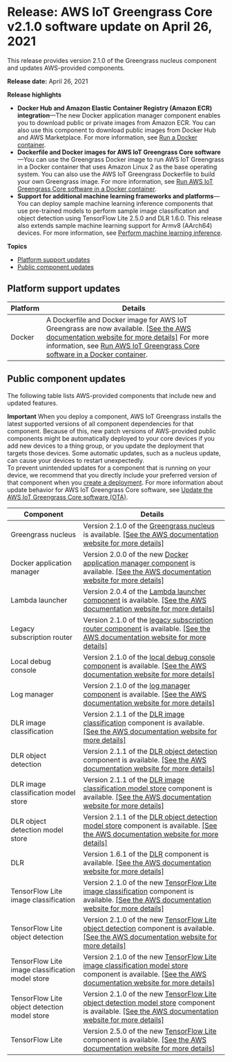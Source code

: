 # Release: AWS IoT Greengrass Core v2\.1\.0 software update on April 26, 2021<a name="greengrass-release-2021-04-26"></a>

This release provides version 2\.1\.0 of the Greengrass nucleus component and updates AWS\-provided components\.

**Release date:** April 26, 2021

**Release highlights**
+ **Docker Hub and Amazon Elastic Container Registry \(Amazon ECR\) integration**—The new Docker application manager component enables you to download public or private images from Amazon ECR\. You can also use this component to download public images from Docker Hub and AWS Marketplace\. For more information, see [Run a Docker container](run-docker-container.md)\.
+ **Dockerfile and Docker images for AWS IoT Greengrass Core software**—You can use the Greengrass Docker image to run AWS IoT Greengrass in a Docker container that uses Amazon Linux 2 as the base operating system\. You can also use the AWS IoT Greengrass Dockerfile to build your own Greengrass image\. For more information, see [Run AWS IoT Greengrass Core software in a Docker container](run-greengrass-docker.md)\.
+ **Support for additional machine learning frameworks and platforms**—You can deploy sample machine learning inference components that use pre\-trained models to perform sample image classification and object detection using TensorFlow Lite 2\.5\.0 and DLR 1\.6\.0\. This release also extends sample machine learning support for Armv8 \(AArch64\) devices\. For more information, see [Perform machine learning inference](perform-machine-learning-inference.md)\.

**Topics**
+ [Platform support updates](#greengrass-2021-04-26-platforms)
+ [Public component updates](#greengrass-2021-04-26-components)

## Platform support updates<a name="greengrass-2021-04-26-platforms"></a>


| **Platform** | **Details** | 
| --- | --- | 
| Docker |  A Dockerfile and Docker image for AWS IoT Greengrass are now available\. [\[See the AWS documentation website for more details\]](http://docs.aws.amazon.com/greengrass/v2/developerguide/greengrass-release-2021-04-26.html) For more information, see [Run AWS IoT Greengrass Core software in a Docker container](run-greengrass-docker.md)\. | 

## Public component updates<a name="greengrass-2021-04-26-components"></a>

The following table lists AWS\-provided components that include new and updated features\. 

**Important**  <a name="component-patch-update-note"></a>
<a name="component-patch-update"></a>When you deploy a component, AWS IoT Greengrass installs the latest supported versions of all component dependencies for that component\. Because of this, new patch versions of AWS\-provided public components might be automatically deployed to your core devices if you add new devices to a thing group, or you update the deployment that targets those devices\. Some automatic updates, such as a nucleus update, can cause your devices to restart unexpectedly\.   
<a name="component-version-pinning"></a>To prevent unintended updates for a component that is running on your device, we recommend that you directly include your preferred version of that component when you [create a deployment](create-deployments.md)\. For more information about update behavior for AWS IoT Greengrass Core software, see [Update the AWS IoT Greengrass Core software \(OTA\)](update-greengrass-core-v2.md)\.


| **Component** | **Details** | 
| --- | --- | 
| Greengrass nucleus | Version 2\.1\.0 of the [Greengrass nucleus](greengrass-nucleus-component.md) is available\. <a name="changelog-nucleus-2.1.0"></a>[\[See the AWS documentation website for more details\]](http://docs.aws.amazon.com/greengrass/v2/developerguide/greengrass-release-2021-04-26.html)  | 
| Docker application manager |  Version 2\.0\.0 of the new [Docker application manager component](docker-application-manager-component.md) is available\. [\[See the AWS documentation website for more details\]](http://docs.aws.amazon.com/greengrass/v2/developerguide/greengrass-release-2021-04-26.html)  | 
| Lambda launcher |  Version 2\.0\.4 of the [Lambda launcher component](lambda-launcher-component.md) is available\. <a name="changelog-lambda-launcher-2.0.4"></a>[\[See the AWS documentation website for more details\]](http://docs.aws.amazon.com/greengrass/v2/developerguide/greengrass-release-2021-04-26.html)  | 
| Legacy subscription router |  Version 2\.1\.0 of the [legacy subscription router component](legacy-subscription-router-component.md) is available\. <a name="changelog-legacy-subscription-router-2.1.0"></a>[\[See the AWS documentation website for more details\]](http://docs.aws.amazon.com/greengrass/v2/developerguide/greengrass-release-2021-04-26.html)  | 
| Local debug console |  Version 2\.1\.0 of the [local debug console component](local-debug-console-component.md) is available\. <a name="changelog-local-debug-console-2.1.0"></a>[\[See the AWS documentation website for more details\]](http://docs.aws.amazon.com/greengrass/v2/developerguide/greengrass-release-2021-04-26.html)  | 
| Log manager |  Version 2\.1\.0 of the [log manager component](log-manager-component.md) is available\. <a name="changelog-log-manager-2.1.0"></a>[\[See the AWS documentation website for more details\]](http://docs.aws.amazon.com/greengrass/v2/developerguide/greengrass-release-2021-04-26.html)  | 
| DLR image classification | Version 2\.1\.1 of the [DLR image classification](dlr-image-classification-component.md) component is available\. <a name="changelog-dlr-image-classification-2.1.1"></a>[\[See the AWS documentation website for more details\]](http://docs.aws.amazon.com/greengrass/v2/developerguide/greengrass-release-2021-04-26.html)  | 
| DLR object detection | Version 2\.1\.1 of the [DLR object detection](dlr-object-detection-component.md) component is available\. <a name="changelog-dlr-object-detection-2.1.1"></a>[\[See the AWS documentation website for more details\]](http://docs.aws.amazon.com/greengrass/v2/developerguide/greengrass-release-2021-04-26.html)  | 
| DLR image classification model store | Version 2\.1\.1 of the [DLR image classification model store](dlr-image-classification-model-store-component.md) component is available\. <a name="changelog-dlr-image-classification-model-store-2.1.1"></a>[\[See the AWS documentation website for more details\]](http://docs.aws.amazon.com/greengrass/v2/developerguide/greengrass-release-2021-04-26.html)  | 
| DLR object detection model store | Version 2\.1\.1 of the [DLR object detection model store](dlr-object-detection-model-store-component.md) component is available\. <a name="changelog-dlr-object-detection-model-store-2.1.1"></a>[\[See the AWS documentation website for more details\]](http://docs.aws.amazon.com/greengrass/v2/developerguide/greengrass-release-2021-04-26.html)  | 
| DLR | Version 1\.6\.1 of the [DLR](dlr-component.md) component is available\. <a name="changelog-dlr-1.6.1"></a>[\[See the AWS documentation website for more details\]](http://docs.aws.amazon.com/greengrass/v2/developerguide/greengrass-release-2021-04-26.html)  | 
| TensorFlow Lite image classification | Version 2\.1\.0 of the new [TensorFlow Lite image classification](tensorflow-lite-image-classification-component.md) component is available\. [\[See the AWS documentation website for more details\]](http://docs.aws.amazon.com/greengrass/v2/developerguide/greengrass-release-2021-04-26.html)  | 
| TensorFlow Lite object detection | Version 2\.1\.0 of the new [TensorFlow Lite object detection](tensorflow-lite-object-detection-component.md) component is available\. [\[See the AWS documentation website for more details\]](http://docs.aws.amazon.com/greengrass/v2/developerguide/greengrass-release-2021-04-26.html)  | 
| TensorFlow Lite image classification model store | Version 2\.1\.0 of the new [TensorFlow Lite image classification model store](tensorflow-lite-image-classification-model-store-component.md) component is available\. [\[See the AWS documentation website for more details\]](http://docs.aws.amazon.com/greengrass/v2/developerguide/greengrass-release-2021-04-26.html)  | 
| TensorFlow Lite object detection model store | Version 2\.1\.0 of the new [TensorFlow Lite object detection model store](tensorflow-lite-object-detection-model-store-component.md) component is available\. [\[See the AWS documentation website for more details\]](http://docs.aws.amazon.com/greengrass/v2/developerguide/greengrass-release-2021-04-26.html)  | 
| TensorFlow Lite | Version 2\.5\.0 of the new [TensorFlow Lite](tensorflow-lite-component.md) component is available\. [\[See the AWS documentation website for more details\]](http://docs.aws.amazon.com/greengrass/v2/developerguide/greengrass-release-2021-04-26.html)  | 